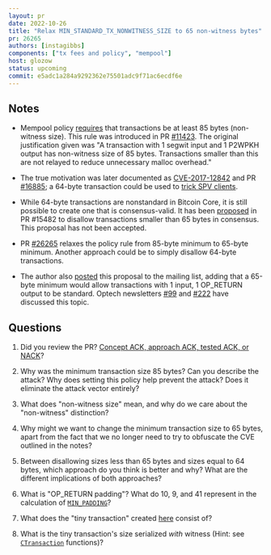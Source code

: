 ```yaml
---
layout: pr
date: 2022-10-26
title: "Relax MIN_STANDARD_TX_NONWITNESS_SIZE to 65 non-witness bytes"
pr: 26265
authors: [instagibbs]
components: ["tx fees and policy", "mempool"]
host: glozow
status: upcoming
commit: e5adc1a284a9292362e75501adc9f71ac6ecdf6e
---
```


## Notes

- Mempool policy
  [requires](https://github.com/bitcoin/bitcoin/blob/6d4048468430d9d1fe5e7c5fcda13708879d1083/src/validation.cpp#L699-L704)
that transactions be at least 85 bytes (non-witness size). This rule was introduced in PR
[#11423](https://github.com/bitcoin/bitcoin/pull/11423).
The original justification given was "A transaction with 1 segwit input and 1 P2WPKH output has
non-witness size of 85 bytes. Transactions smaller than this are not relayed to reduce unnecessary
malloc overhead."

- The true motivation was later documented as
  [CVE-2017-12842](https://github.com/advisories/GHSA-v55p-4chq-6grj) and PR
[#16885](https://github.com/bitcoin/bitcoin/pull/16885); a 64-byte
transaction could be used to [trick SPV
clients](https://bitslog.com/2018/06/09/leaf-node-weakness-in-bitcoin-merkle-tree-design/).

- While 64-byte transactions are nonstandard in Bitcoin Core, it is still possible to create one
  that is consensus-valid. It has been
[proposed](https://lists.linuxfoundation.org/pipermail/bitcoin-dev/2019-March/016714.html) in PR
#15482 to disallow transactions smaller than 65 bytes in consensus. This proposal has not been accepted.

- PR [#26265](https://github.com/bitcoin/bitcoin/pull/26265) relaxes the policy rule from 85-byte
  minimum to 65-byte minimum. Another approach could be to simply disallow 64-byte transactions.

- The author also
  [posted](https://lists.linuxfoundation.org/pipermail/bitcoin-dev/2022-October/020995.html)
this proposal to the mailing list, adding that a 65-byte minimum would allow
transactions with 1 input, 1 OP_RETURN output to be standard. Optech newsletters
[#99](https://bitcoinops.org/en/newsletters/2020/05/27/#minimum-transaction-size-discussion) and
[#222](https://bitcoinops.org/en/newsletters/2022/10/19/#minimum-relayable-transaction-size) have
discussed this topic.


## Questions

1. Did you review the PR? [Concept ACK, approach ACK, tested ACK, or
   NACK](https://github.com/bitcoin/bitcoin/blob/master/CONTRIBUTING.md#peer-review)?

1. Why was the minimum transaction size 85 bytes? Can you describe the attack? Why does setting this
   policy help prevent the attack? Does it eliminate the attack vector entirely?

1. What does "non-witness size" mean, and why do we care about the "non-witness" distinction?

1. Why might we want to change the minimum transaction size to 65 bytes, apart from the fact that we
   no longer need to try to obfuscate the CVE outlined in the notes?

1. Between disallowing sizes less than 65 bytes and sizes equal to 64 bytes, which approach do you
   think is better and why? What are the different implications of both approaches?

1. What is "OP_RETURN padding"? What do 10, 9, and 41 represent in the calculation of
   [`MIN_PADDING`](https://github.com/bitcoin-core-review-club/bitcoin/commit/e5adc1a284a9292362e75501adc9f71ac6ecdf6e#diff-28d3b20588dcdd115f47a2c83254a9dcf413b6b6dbe5ad1833e922a042b0023eR34)?

1. What does the "tiny transaction" created
   [here](https://github.com/bitcoin-core-review-club/bitcoin/commit/e5adc1a284a9292362e75501adc9f71ac6ecdf6e#diff-a99d72c0ed66c256169e92327e04ab223e71f5ef598e14aac0ff44dc2a1194daR348-R352) consist of?

1. What is the tiny transaction's size serialized *with* witness (Hint: see
   [`CTransaction`](https://github.com/bitcoin/bitcoin/blob/6d4048468430d9d1fe5e7c5fcda13708879d1083/test/functional/test_framework/messages.py#L527)
   functions)?

<!-- ## Meeting Log -->

<!-- {% irc %} -->
<!-- {% endirc %} -->
